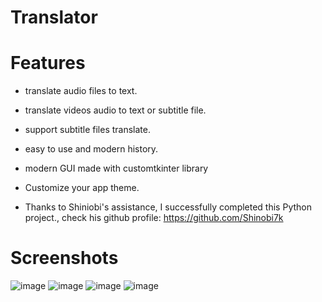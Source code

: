 # Translator

# Features

- translate audio files to text.
- translate videos audio to text or subtitle file.
- support subtitle files translate.
- easy to use and modern history.
- modern GUI made with customtkinter library
- Customize your app theme.

 
 - Thanks to Shiniobi's assistance, I successfully completed this Python project., check his github profile: https://github.com/Shinobi7k

# Screenshots
![image](https://user-images.githubusercontent.com/125130894/233854935-438f2fbe-cdfa-470f-87ca-8913345b4e04.png)
![image](https://user-images.githubusercontent.com/125130894/233854950-b2d98fd4-0e81-466e-921b-c221bcd37d4b.png)
![image](https://user-images.githubusercontent.com/125130894/233854968-e8a7f255-f30c-4321-8a70-ca88e24d6b2e.png)
![image](https://user-images.githubusercontent.com/125130894/233855011-5bf0877a-b8a7-4f9a-a75d-f2d22bb3550f.png)


